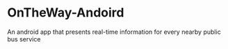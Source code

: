 # OnTheWay-Andoird
An android app that presents real-time information for every nearby public bus service
